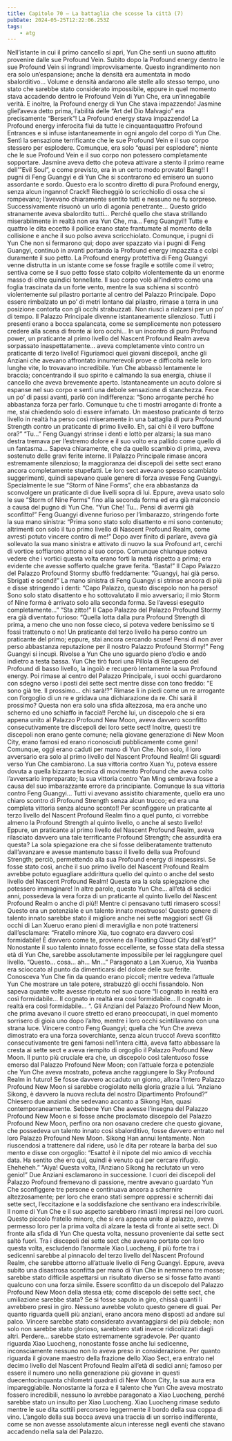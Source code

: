 ```yaml
---
title: Capitolo 70 – La battaglia che scosse la città (7)
pubDate: 2024-05-25T12:22:06.253Z
tags:
    - atg
---
```



Nell’istante in cui il primo cancello si aprì, Yun Che sentì un suono attutito provenire dalle sue Profound Vein. Subito dopo la Profound energy dentro le sue Profound Vein si ingrandì improvvisamente. Questo ingrandimento non era solo un’espansione; anche la densità era aumentata in modo sbalorditivo… Volume e densità andarono alle stelle allo stesso tempo, uno stato che sarebbe stato considerato impossibile, eppure in quel momento stava accadendo dentro le Profound Vein di Yun Che, era un’innegabile verità.
E inoltre, la Profound energy di Yun Che stava impazzendo!
Jasmine gliel’aveva detto prima, l’abilità delle “Art del Dio Malvagio” era precisamente “Berserk”! La Profound energy stava impazzendo!
La Profound energy inferocita fluì da tutte le cinquantaquattro Profound Entrances e si infuse istantaneamente in ogni angolo del corpo di Yun Che. Sentì la sensazione terrificante che le sue Profound Vein e il suo corpo stessero per esplodere. Comunque, era solo “quasi per esplodere”; niente che le sue Profound Vein e il suo corpo non potessero completamente sopportare. Jasmine aveva detto che poteva attivare a stento il primo reame dell'”Evil Soul”, e come previsto, era in un certo modo provato!
Bang!!
I pugni di Feng Guangyi e di Yun Che si scontrarono ed emisero un suono assordante e sordo. Questo era lo scontro diretto di pura Profound energy, senza alcun inganno!
Crack!!
Riecheggiò lo scricchiolio di ossa che si rompevano; l’avevano chiaramente sentito tutti e nessuno ne fu sorpreso. Successivamente risuonò un urlo di agonia penetrante… Questo grido stranamente aveva sbalordito tutti…
Perché quello che stava strillando miserabilmente in realtà non era Yun Che, ma… Feng Guangyi!!
Tutte e quattro le dita eccetto il pollice erano state frantumate al momento della collisione e anche il suo polso aveva scricchiolato. Comunque, i pugni di Yun Che non si fermarono qui; dopo aver spazzato via i pugni di Feng Guangyi, continuò in avanti portando la Profound energy impazzita e colpì duramente il suo petto.
La Profound energy protettiva di Feng Guangyi venne distrutta in un istante come se fosse fragile e sottile come il vetro; sentiva come se il suo petto fosse stato colpito violentemente da un enorme masso di oltre quindici tonnellate.
Il suo corpo volò all’indietro come una foglia trascinata da un forte vento, mentre la sua schiena si scontrò violentemente sul pilastro portante al centro del Palazzo Principale. Dopo essere rimbalzato un po’ di metri lontano dal pilastro, rimase a terra in una posizione contorta con gli occhi strabuzzati. Non riuscì a rialzarsi per un po’ di tempo.
Il Palazzo Principale divenne istantaneamente silenzioso. Tutti i presenti erano a bocca spalancata, come se semplicemente non potessero credere alla scena di fronte ai loro occhi…
In un incontro di puro Profound power, un praticante al primo livello del Nascent Profound Realm aveva sorpassato inaspettatamente… aveva completamente vinto contro un praticante di terzo livello!
Figuriamoci quei giovani discepoli, anche gli Anziani che avevano affrontato innumerevoli prove e difficoltà nelle loro lunghe vite, lo trovavano incredibile.
Yun Che abbassò lentamente le braccia; concentrando il suo spirito e calmando la sua energia, chiuse il cancello che aveva brevemente aperto. Istantaneamente un acuto dolore si espanse nel suo corpo e sentì una debole sensazione di stanchezza. Fece un po’ di passi avanti, parlò con indifferenza: “Sono arrogante perché ho abbastanza forza per farlo. Comunque tu che ti mostri arrogante di fronte a me, stai chiedendo solo di essere infamato. Un maestoso praticante di terzo livello in realtà ha perso così miseramente in una battaglia di pura Profound Strength contro un praticante di primo livello. Eh, sai chi è il vero buffone ora?”
“Tu…” Feng Guangyi strinse i denti e lottò per alzarsi; la sua mano destra tremava per l’estremo dolore e il suo volto era pallido come quello di un fantasma… Sapeva chiaramente, che da quello scambio di prima, aveva sostenuto delle gravi ferite interne.
Il Palazzo Principale rimase ancora estremamente silenzioso; la maggioranza dei discepoli dei sette sect erano ancora completamente stupefatti. Le loro sect avevano spesso scambiato suggerimenti, quindi sapevano quale genere di forza avesse Feng Guangyi. Specialmente le sue “Storm of Nine Forms”, che era abbastanza da sconvolgere un praticante di due livelli sopra di lui. Eppure, aveva usato solo le sue “Storm of Nine Forms” fino alla seconda forma ed era già malconcio a causa del pugno di Yun Che.
“Yun Che! Tu… Pensi di avermi già sconfitto!” Feng Guangyi divenne furioso per l’imbarazzo, stringendo forte la sua mano sinistra: “Prima sono stato solo disattento e mi sono contenuto; altrimenti con solo il tuo primo livello di Nascent Profound Realm, come avresti potuto vincere contro di me!”
Dopo aver finito di parlare, aveva già sollevato la sua mano sinistra e attivato di nuovo la sua Profound art, cerchi di vortice soffiarono attorno al suo corpo. Comunque chiunque poteva vedere che i vortici questa volta erano forti la metà rispetto a prima; era evidente che avesse sofferto qualche grave ferita.
“Basta!” Il Capo Palazzo del Palazzo Profound Stormy sbuffò freddamente: ”Guangyi, hai già perso. Sbrigati e scendi!”
La mano sinistra di Feng Guangyi si strinse ancora di più e disse stringendo i denti: “Capo Palazzo, questo discepolo non ha perso! Sono solo stato disattento e ho sottovalutato il mio avversario; il mio Storm of Nine forma è arrivato solo alla seconda forma. Se l’avessi eseguito completamente…”
“Sta zitto!” Il Capo Palazzo del Palazzo Profound Stormy era già diventato furioso: “Quella lotta dalla pura Profound Strength di prima, a meno che uno non fosse cieco, si poteva vedere benissimo se ti fossi trattenuto o no! Un praticante del terzo livello ha perso contro un praticante del primo; eppure, stai ancora cercando scuse! Pensi di non aver perso abbastanza reputazione per il nostro Palazzo Profound Stormy!”
Feng Guangyi si incupì. Rivolse a Yun Che uno sguardo pieno d’odio e andò indietro a testa bassa.
Yun Che tirò fuori una Pillola di Recupero del Profound di basso livello, la ingoiò e recuperò lentamente la sua Profound energy. Poi rimase al centro del Palazzo Principale, i suoi occhi guardarono con sdegno verso i posti dei sette sect mentre disse con tono freddo: ”E sono già tre. Il prossimo… chi sarà!?”
Rimase lì in piedi come un re arrogante con l’orgoglio di un re e gridava una dichiarazione da re.
Chi sarà il prossimo?
Questa non era solo una sfida altezzosa, ma era anche uno scherno ed uno schiaffo in faccia!! Perché lui, un discepolo che si era appena unito al Palazzo Profound New Moon, aveva davvero sconfitto consecutivamente tre discepoli dei loro sette sect! Inoltre, questi tre discepoli non erano gente comune; nella giovane generazione di New Moon City, erano famosi ed erano riconosciuti pubblicamente come geni! Comunque, oggi erano caduti per mano di Yun Che.
Non solo, il loro avversario era solo al primo livello del Nascent Profound Realm!
Gli sguardi verso Yun Che cambiarono. La sua vittoria contro Xuan Yu, poteva essere dovuta a quella bizzarra tecnica di movimento Profound che aveva colto l’avversario impreparato; la sua vittoria contro Yan Ming sembrava fosse a causa del suo imbarazzante errore da principiante.
Comunque la sua vittoria contro Feng Guangyi… Tutti vi avevano assistito chiaramente, quello era uno chiaro scontro di Profound Strength senza alcun trucco; ed era una completa vittoria senza alcuno sconto!!
Per sconfiggere un praticante al terzo livello del Nascent Profound Realm fino a quel punto, ci vorrebbe almeno la Profound Strength al quinto livello, o anche al sesto livello! Eppure, un praticante al primo livello del Nascent Profound Realm, aveva rilasciato davvero una tale terrificante Profound Strength; che assurdità era questa? La sola spiegazione era che si fosse deliberatamente trattenuto dall’avanzare e avesse mantenuto basso il livello della sua Profound Strength; perciò, permettendo alla sua Profound energy di inspessirsi. Se fosse stato così, anche il suo primo livello del Nascent Profound Realm avrebbe potuto eguagliare addirittura quello del quinto o anche del sesto livello del Nascent Profound Realm!
Questa era la sola spiegazione che potessero immaginare!
In altre parole, questo Yun Che… all’età di sedici anni, possedeva la vera forza di un praticante al quinto livello del Nascent Profound Realm o anche di più!!
Mentre ci pensavano tutti rimasero scossi! Questo era un potenziale e un talento innato mostruoso! Questo genere di talento innato sarebbe stato il migliore anche nei sette maggiori sect!
Gli occhi di Lan Xueruo erano pieni di meraviglia e non poté trattenersi dall’esclamare: “Fratello minore Xia, tuo cognato era davvero così formidabile! È davvero come te, proviene da Floating Cloud City dall’est?”
Nonostante il suo talento innato fosse eccellente, se fosse stata della stessa età di Yun Che, sarebbe assolutamente impossibile per lei raggiungere quel livello.
“Questo… cosa… ah… Mn…”
Paragonato a Lan Xueruo, Xia Yuanba era scioccato al punto da dimenticarsi del dolore delle sue ferite. Conosceva Yun Che fin da quando erano piccoli; mentre vedeva l’attuale Yun Che mostrare un tale potere, strabuzzò gli occhi fissandolo. Non sapeva quante volte avesse ripetuto nel suo cuore “Il cognato in realtà era così formidabile… Il cognato in realtà era così formidabile… Il cognato in realtà era così formidabile… “.
Gli Anziani del Palazzo Profound New Moon, che prima avevano il cuore stretto ed erano preoccupati, in quel momento sorrisero di gioia uno dopo l’altro, mentre i loro occhi scintillavano con una strana luce. Vincere contro Feng Guangyi; quella che Yun Che aveva dimostrato era una forza soverchiante, senza alcun trucco! Aveva sconfitto consecutivamente tre geni famosi nell’intera città, aveva fatto abbassare la cresta ai sette sect e aveva riempito di orgoglio il Palazzo Profound New Moon. Il punto più cruciale era che, un discepolo così talentuoso fosse emerso dal Palazzo Profound New Moon; con l’attuale forza e potenziale che Yun Che aveva mostrato, poteva anche raggiungere lo Sky Profound Realm in futuro! Se fosse davvero accaduto un giorno, allora l’intero Palazzo Profound New Moon si sarebbe crogiolato nella gloria grazie a lui.
“Anziano Sikong, è davvero la nuova recluta del nostro Dipartimento Profound?” Chiesero due anziani che sedevano accanto a Sikong Han, quasi contemporaneamente. Sebbene Yun Che avesse l’insegna del Palazzo Profound New Moon e si fosse anche proclamato discepolo del Palazzo Profound New Moon, perfino ora non osavano credere che questo giovane, che possedeva un talento innato così sbalorditivo, fosse davvero entrato nel loro Palazzo Profound New Moon.
Sikong Han annuì lentamente. Non riuscendosi a trattenere dal ridere, usò le dita per roteare la barba del suo mento e disse con orgoglio: “Esatto! è il nipote del mio amico di vecchia data. Ha sentito che ero qui, quindi è venuto qui per cercare rifugio. Eheheheh.”
“Aiya! Questa volta, l’Anziano Sikong ha reclutato un vero genio!” Due Anziani esclamarono in successione.
I cuori dei discepoli del Palazzo Profound fremevano di passione, mentre avevano guardato Yun Che sconfiggere tre persone e continuava ancora a schernire altezzosamente; per loro che erano stati sempre oppressi e scherniti dai sette sect, l’eccitazione e la soddisfazione che sentivano era indescrivibile. Il nome di Yun Che e il suo aspetto sarebbero rimasti impressi nei loro cuori. Questo piccolo fratello minore, che si era appena unito al palazzo, aveva permesso loro per la prima volta di alzare la testa di fronte ai sette sect.
Di fronte alla sfida di Yun Che questa volta, nessuno proveniente dai sette sect saltò fuori.
Tra i discepoli dei sette sect che avevano portato con loro questa volta, escludendo l’anormale Xiao Luocheng, il più forte tra i sedicenni sarebbe al pinnacolo del terzo livello del Nascent Profound Realm, che sarebbe attorno all’attuale livello di Feng Guangyi. Eppure, aveva subito una disastrosa sconfitta per mano di Yun Che in nemmeno tre mosse; sarebbe stato difficile aspettarsi un risultato diverso se si fosse fatto avanti qualcuno con una forza simile.
Essere sconfitto da un discepolo del Palazzo Profound New Moon della stessa età; come discepolo dei sette sect, che umiliazione sarebbe stata? Se si fosse saputo in giro, chissà quanti li avrebbero presi in giro. Nessuno avrebbe voluto questo genere di guai.
Per quanto riguarda quelli più anziani, erano ancora meno disposti ad andare sul palco. Vincere sarebbe stato considerato avvantaggiarsi del più debole; non solo non sarebbe stato glorioso, sarebbero stati invece ridicolizzati dagli altri. Perdere… sarebbe stato estremamente sgradevole.
Per quanto riguarda Xiao Luocheng, nonostante fosse anche lui sedicenne, inconsciamente nessuno non lo aveva preso in considerazione. Per quanto riguarda il giovane maestro della frazione dello Xiao Sect, era entrato nel decimo livello del Nascent Profound Realm all’età di sedici anni; famoso per essere il numero uno nella generazione più giovane in questi duecentocinquanta chilometri quadrati di New Moon City, la sua aura era impareggiabile. Nonostante la forza e il talento che Yun Che aveva mostrato fossero incredibili, nessuno lo avrebbe paragonato a Xiao Luocheng, perché sarebbe stato un insulto per Xiao Luocheng.
Xiao Luocheng rimase seduto mentre le sue dita sottili percorsero leggermente il bordo della sua coppa di vino. L’angolo della sua bocca aveva una traccia di un sorriso indifferente, come se non avesse assolutamente alcun interesse negli eventi che stavano accadendo nella sala del Palazzo.



